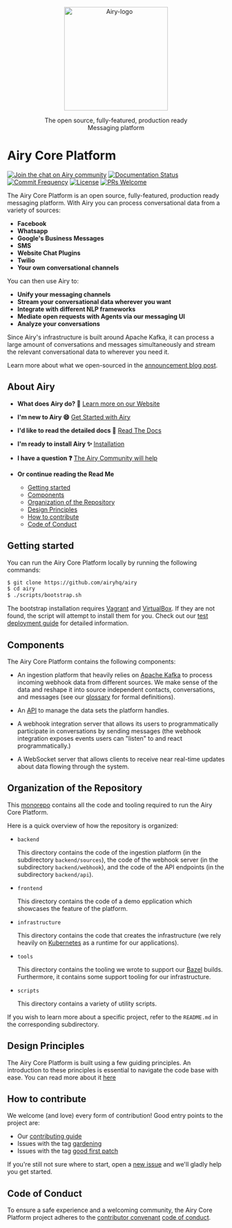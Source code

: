 <p align="center">
  <img src="https://global-uploads.webflow.com/5e9d5014fb5d85233d05fa23/5ea6ab4327484b79bdb4cea4_airy_primary_rgb.svg" alt="Airy-logo" width="240">


  <div align="center">The open source, fully-featured, production ready</div>
  <div align="center">Messaging platform</div>
</p>



# Airy Core Platform

[![Join the chat on Airy community](https://img.shields.io/badge/forum-join%20discussions-brightgreen.svg)](https://airy.co/community/?utm_source=badge&utm_medium=badge&utm_campaign=pr-badge&utm_content=badge)
[![Documentation Status](https://img.shields.io/badge/docs-stable-brightgreen.svg)](https://docs.airy.co/)
[![Commit Frequency](https://img.shields.io/github/commit-activity/m/airyhq/airy)](https://docs.airy.co/)
[![License](https://img.shields.io/github/license/airyhq/airy)](https://docs.airy.co/)
[![PRs Welcome](https://img.shields.io/badge/PRs-welcome-brightgreen.svg?style=flat-square)](https://github.com/airyhq/airy/projects)


The Airy Core Platform is an open source, fully-featured, production ready
messaging platform. 
With Airy you can process conversational data from a variety of sources:

 - **Facebook**
 - **Whatsapp**
 - **Google's Business Messages**
 - **SMS** 
 - **Website Chat Plugins**
 - **Twilio**
 - **Your own conversational channels**

You can then use Airy to:

 - **Unify your messaging channels**
 - **Stream your conversational data wherever you want**
 - **Integrate with different NLP frameworks**
 - **Mediate open requests with Agents via our messaging UI**
 - **Analyze your conversations**

Since Airy's infrastructure is built around Apache Kafka, it can process a large amount of conversations and messages simultaneously and stream the relevant conversational data to wherever you need it. 

Learn more about what we open-sourced in the 
[announcement blog post](https://airy.co/blog/what-we-open-sourced).

## About Airy

- **What does Airy do? 🚀**
  [Learn more on our Website](https://airy.co/developers)

- **I'm new to Airy 😄**
  [Get Started with Airy](https://docs.airy.co/)

- **I'd like to read the detailed docs 📖**
  [Read The Docs](https://docs.airy.co/)

- **I'm ready to install Airy ✨**
  [Installation](https://docs.airy.co/)

- **I have a question ❓**
  [The Airy Community will help](https://airy.co/community)

- **Or continue reading the Read Me**

  - [Getting started](#getting-started)
  - [Components](#components)
  - [Organization of the Repository](#organization-of-the-repository)
  - [Design Principles](#design-principles)
  - [How to contribute](#how-to-contribute)
  - [Code of Conduct](#code-of-conduct)

## Getting started

You can run the Airy Core Platform locally by running the following commands:

```sh
$ git clone https://github.com/airyhq/airy
$ cd airy
$ ./scripts/bootstrap.sh
```

The bootstrap installation requires
[Vagrant](https://www.vagrantup.com/downloads) and
[VirtualBox](https://www.virtualbox.org/wiki/Downloads). If they are not
found, the script will attempt to install them for you. Check out our [test
deployment guide](/docs/docs/guides/airy-core-in-test-env.md) for detailed information.

## Components

The Airy Core Platform contains the following components:

- An ingestion platform that heavily relies on [Apache
  Kafka](https://kafka.apache.org) to process incoming webhook data from
  different sources. We make sense of the data and reshape it into source
  independent contacts, conversations, and messages (see our
  [glossary](/docs/docs/glossary.md) for formal definitions).

- An [API](/docs/docs/api/http.md) to manage the data sets the platform
  handles.

- A webhook integration server that allows its users to programmatically
  participate in conversations by sending messages (the webhook integration
  exposes events users can "listen" to and react programmatically.)

- A WebSocket server that allows clients to receive near real-time updates about
  data flowing through the system.

## Organization of the Repository

This [monorepo](https://en.wikipedia.org/wiki/Monorepo) contains all the
code and tooling required to run the Airy Core Platform.

Here is a quick overview of how the repository is organized:

- `backend`

  This directory contains the code of the ingestion platform (in the
  subdirectory `backend/sources`), the code of the webhook server (in the
  subdirectory `backend/webhook`), and the code of the API endpoints (in the
  subdirectory `backend/api`).

- `frontend`

  This directory contains the code of a demo epplication which showcases
  the feature of the platform.

- `infrastructure`

  This directory contains the code that creates the infrastructure (we rely
  heavily on [Kubernetes](https://kubernetes.io/) as a runtime for our
  applications).

- `tools`

  This directory contains the tooling we wrote to support our
  [Bazel](https://bazel.build) builds. Furthermore, it contains some support
  tooling for our infrastructure.

- `scripts`

  This directory contains a variety of utility scripts.

If you wish to learn more about a specific project, refer to the
`README.md` in the corresponding subdirectory.

## Design Principles

The Airy Core Platform is built using a few guiding principles. An introduction
to these principles is essential to navigate the code base with ease. You can
read more about it [here](/docs/docs/guidelines/design-principles.md)

## How to contribute

We welcome (and love) every form of contribution! Good entry points to the
project are:

- Our [contributing guide](/docs/docs/guides/contributing.md)
- Issues with the tag
  [gardening](https://github.com/airyhq/airy/issues?q=is%3Aissue+is%3Aopen+label%3Agardening)
- Issues with the tag [good first
  patch](https://github.com/airyhq/airy/issues?q=is%3Aissue+is%3Aopen+label%3A%22good+first+patch%22)

If you're still not sure where to start, open a [new
issue](https://github.com/airyhq/airy/issues/new) and we'll gladly help you get
started.

## Code of Conduct

To ensure a safe experience and a welcoming community, the Airy Core Platform
project adheres to the [contributor
convenant](https://www.contributor-covenant.org/) [code of
conduct](/code_of_conduct.md).
